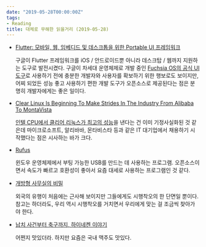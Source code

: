```yaml
---
date: "2019-05-28T00:00:00Z"
tags:
- Reading
title: 대체로 무해한 읽을거리 (2019-05-28)
---
```


- [Flutter: 모바일, 웹, 임베디드 및 데스크톱을 위한 Portable UI 프레임워크](https://developers-kr.googleblog.com/2019/05/Flutter-io19.html)

  구글이 Flutter 프레임워크를 iOS / 안드로이드뿐 아니라 데스크탑 / 웹까지 지원하는 도구로 발전시켰다. 구글이 차세대 운영체제로 개발 중인 [Fuchsia OS의 공식 UI 도구](https://en.wikipedia.org/wiki/Google_Fuchsia#Features)로 사용하기 전에 충분한 개발자와 사용자를 확보하기 위한 행보로도 보이지만, 어찌 되었든 성능 좋고 사용하기 편한 개발 도구가 오픈소스로 제공된다는 점은 분명히 개발자에게는 좋은 일이다.

- [Clear Linux Is Beginning To Make Strides In The Industry From Alibaba To MontaVista](https://www.phoronix.com/scan.php?page=news_item&px=Clear-Linux-OSTS-2019)

  [인텔 CPU에서 클리어 리눅스가 최고의 성능](https://fossbytes.com/clear-linux-intel-best-developer-performance/)을 낸다는 건 이미 기정사실화된 것 같은데 마이크로소프트, 알리바바, 몬타비스타 등과 같은 IT 대기업에서 채용하기 시작했다는 점은 시사하는 바가 크다.

- [Rufus](https://rufus.ie/)

  윈도우 운영체제에서 부팅 가능한 USB를 만드는 데 사용하는 프로그램. 오픈소스이면서 속도가 빠르고 호환성이 좋아서 요즘 대세로 사용하는 프로그램인 것 같다.

- [개방형 사무실의 비밀](https://ppss.kr/archives/193462)

  외국의 유행이 처음에는 근사해 보이지만 그들에게도 시행착오의 한 단면일 뿐이다. 참고는 하더라도, 우리 역시 시행착오를 거치면서 우리에게 맞는 걸 조금씩 찾아가야 한다.

- [납치 사건부터 축구까지, 하이네켄 이야기](http://masism.kr/4155)

  어쩐지 맛있더라. 하지만 요즘은 국내 맥주도 맛있다.
